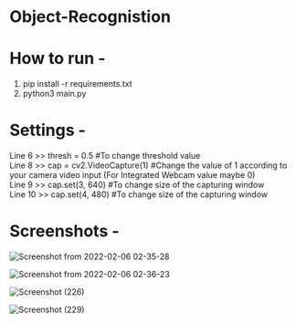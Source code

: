 # Object-Recognistion

<h1>How to run - </h1>

1) pip install -r requirements.txt
2) python3 main.py


<h1>Settings - </h1>
Line 6  >> thresh = 0.5 #To change threshold value <br>
Line 8  >> cap = cv2.VideoCapture(1) #Change the value of 1 according to your camera video input (For Integrated Webcam value maybe 0) <br>
Line 9  >> cap.set(3, 640) #To change size of the capturing window <br>
Line 10 >> cap.set(4, 480) #To change size of the capturing window

<h1>Screenshots - </h1>

![Screenshot from 2022-02-06 02-35-28](https://user-images.githubusercontent.com/91686761/152659240-01e4e622-8aa2-4a84-8a4d-11b7b716c5c6.png)


![Screenshot from 2022-02-06 02-36-23](https://user-images.githubusercontent.com/91686761/152659256-6cbfb9e7-4dc8-410b-862f-6fd00c685047.png)


![Screenshot (226)](https://user-images.githubusercontent.com/91686761/152677764-a4ee4e71-6d64-4be4-83fc-a9e15bd711fa.png)


![Screenshot (229)](https://user-images.githubusercontent.com/91686761/152678319-0a2e38ab-9932-4e9a-97ba-feb6030d12e9.png)
